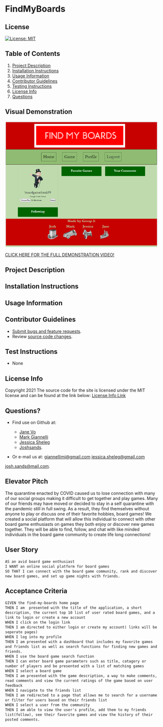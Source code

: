# FindMyBoards

## License

[![License: MIT](https://img.shields.io/badge/License-MIT-yellow.svg)](https://opensource.org/licenses/MIT)

## Table of Contents

1. [Project Description](#project-description)
2. [Installation Instructions](#installation-instructions)
3. [Usage Information](#usage-information)
4. [Contributor Guidelines](#contributor-guidelines)
5. [Testing Instructions](#testing-instructions)
6. [License Info](#license-info)
7. [Questions](#questions)

## Visual Demonstration

![FindMyBoards GIF/Snapshot](./assets/snapshot.png)

[CLICK HERE FOR THE FULL DEMONSTRATION VIDEO!](https:/)

## Project Description

<!-- add project description here -->

## Installation Instructions

<!-- add installation instructions here -->

## Usage Information

<!-- add usage info here -->

## Contributor Guidelines

* [Submit bugs and feature requests](https://github.com/janekv20/FindMyBoards/issues).
* Review [source code changes](https://github.com/janekv20/FindMyBoards/pulls).

## Test Instructions

* None

## License Info

Copyright 2021
The source code for the site is licensed under the MIT license and can be found at the link below:
[License Info Link](https://opensource.org/licenses/MIT)
      

## Questions?

* Find use on Github at:
    * [Jane Vo](https://github.com/janekv20)
    * [Mark Giannelli](https://github.com/mjgiannelli)
    * [Jessica Sheleg](https://github.com/JSheleg)
    * [Joshsands](http://github.com/Joshsands).

* Or e-mail us at:
giannellimj@gmail.com
jessica.sheleg@gmail.com
<!-- add emails here -->
josh.sands@mail.com.

## Elevator Pitch

The quarantine enacted by COVID caused us to lose connection with many of our social groups making it difficult to get together and play games.
Many of our friends may have moved or decided to stay in a self quarantine with the pandemic still in full swing. As a result, they find themselves
without anyone to play or discuss one of their favorite hobbies, board games! We created a social platform that will allow this individual to connect
with other board game enthusiasts on games they both enjoy or discover new games together. They will be able to find, follow, and chat with like minded individuals 
in the board game community to create life long connections!

## User Story

    AS an avid board game enthusiast
    I WANT an online social platform for board games
    SO THAT I can connect with the board game community, rank and discover new board games, and set up game nights with friends. 

## Acceptance Criteria

    GIVEN the find-my-boards home page
    THEN I am  presented with the title of the application, a short description, the current top 10 list of user rated board games, and a link to login or create a new account
    WHEN I click on the login link
    THEN I am directed to either login or create my account( links will be seperate pages)
    WHEN I log into my profile
    THEN I am presented with a dashboard that includes my favorite games and friends list as well as search functions for finding new games and friends.
    WHEN I use the board game search function
    THEN I can enter board game parameters such as title, catagory or number of players and be presented with a list of matching games 
    WHEN I select a board game
    THEN I am presented with the game description, a way to make comments, read comments and view the current ratings of the game based on user feedback
    WHEN I navigate to the friends list
    THEN I am redirected to a page that allows me to search for a username or filter for users based on their friends list
    WHEN I select a user from the community
    THEN I am able to view the user's profile, add them to my friends list(follow), see their favorite games and view the history of their posted comments. 